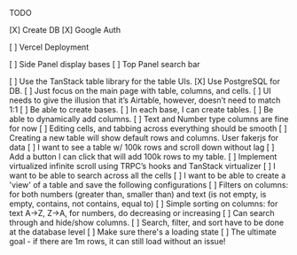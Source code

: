 TODO

[X] Create DB
[X] Google Auth

[ ] Vercel Deployment

[ ] Side Panel display bases
[ ] Top Panel search bar

[ ] Use the TanStack table library for the table UIs.
[X] Use PostgreSQL for DB.
[ ] Just focus on the main page with table, columns, and cells.
[ ] UI needs to give the illusion that it’s Airtable, however, doesn’t need to match 1:1
[ ] Be able to create bases.
[ ] In each base, I can create tables.
[ ] Be able to dynamically add columns.
[ ] Text and Number type columns are fine for now
[ ] Editing cells, and tabbing across everything should be smooth
[ ] Creating a new table will show default rows and columns. User fakerjs for data
[ ] I want to see a table w/ 100k rows and scroll down without lag
[ ] Add a button I can click that will add 100k rows to my table.
[ ] Implement virtualized infinite scroll using TRPC’s hooks and TanStack virtualizer
[ ] I want to be able to search across all the cells
[ ] I want to be able to create a 'view' of a table and save the following configurations
[ ] Filters on columns: for both numbers (greater than, smaller than) and text (is not empty, is empty, contains, not contains, equal to)
[ ] Simple sorting on columns: for text A→Z, Z→A, for numbers, do decreasing or increasing
[ ] Can search through and hide/show columns.
[ ] Search, filter, and sort have to be done at the database level
[ ] Make sure there's a loading state
[ ] The ultimate goal - if there are 1m rows, it can still load without an issue!
